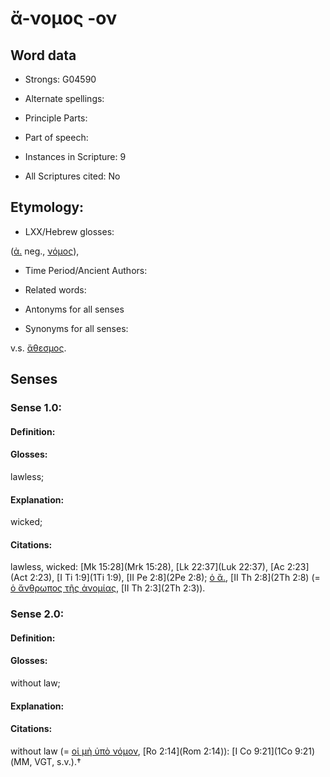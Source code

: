 # ἄ-νομος -ον

<!-- Status: S2=NeedsEdits -->
<!-- Lexica used for edits:   -->

## Word data

* Strongs: G04590

* Alternate spellings:



* Principle Parts: 


* Part of speech: 


* Instances in Scripture: 9

* All Scriptures cited: No

## Etymology: 


* LXX/Hebrew glosses: 

([ἀ.]() neg., [νόμος]()),

* Time Period/Ancient Authors: 


* Related words: 

* Antonyms for all senses

* Synonyms for all senses: 

 v.s. [ἄθεσμος](../G01130/01.md).

## Senses 


### Sense  1.0: 

#### Definition: 

#### Glosses: 

lawless; 

#### Explanation: 

wicked; 

#### Citations: 

lawless, wicked: [Mk 15:28](Mrk 15:28), [Lk 22:37](Luk 22:37), [Ac 2:23](Act 2:23), [I Ti 1:9](1Ti 1:9), [II Pe 2:8](2Pe 2:8); [ὁ ἄ.](), [II Th 2:8](2Th 2:8) (= [ὁ ἄνθρωπος τῆς ἀνομίας](), [II Th 2:3](2Th 2:3)).

### Sense  2.0: 

#### Definition: 

#### Glosses: 

without law; 

#### Explanation: 


#### Citations: 

without law (= [οἱ μὴ ὑπὸ νόμον](), [Ro 2:14](Rom 2:14)): [I Co 9:21](1Co 9:21) (MM, VGT, s.v.).†
